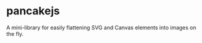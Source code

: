 pancakejs
=========

A mini-library for easily flattening SVG and Canvas elements into images on the fly.
